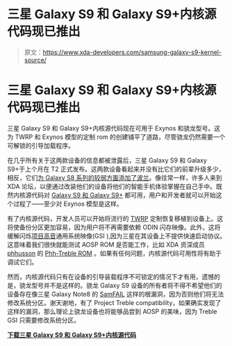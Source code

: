 # 三星 Galaxy S9 和 Galaxy S9+内核源代码现已推出

> 原文：<https://www.xda-developers.com/samsung-galaxy-s9-kernel-source/>

# 三星 Galaxy S9 和 Galaxy S9+内核源代码现已推出

三星 Galaxy S9 和 Galaxy S9+内核源代码现在可用于 Exynos 和骁龙型号。这为 TWRP 和 Exynos 模型的定制 rom 的创建铺平了道路，尽管骁龙仍然需要一个可解锁的引导加载程序。

在几乎所有关于这两款设备的信息都被泄露后，三星 Galaxy S9 和 Galaxy S9+于上个月在 T2 正式发布。这两款设备看起来并没有比它们的前辈升级多少，相反，它们[为 Galaxy S8 系列的较弱方面添加了波兰](https://www.xda-developers.com/samsung-galaxy-s9-s9-plus-hands-on/)。像往常一样，许多人来到 XDA 论坛，以便通过改装他们的设备将他们的智能手机体验掌握在自己手中。既然内核源代码对 [Galaxy S9 和 Galaxy S9+](https://www.xda-developers.com/tag/samsung-galaxy-s9/) 都可用，用户和开发者就可以开始这个过程了——至少对 Exynos 模型是这样。

有了内核源代码，开发人员可以开始将流行的 [TWRP](https://www.xda-developers.com/tag/twrp/) 定制恢复移植到设备上。这将使备份分区更加容易，因为用户将不再需要依赖 ODIN 闪存映像。此外，这将缓解闪烁[项目高音](http://xda-developers.com/tag/project-treble)通用系统映像(GSI ),因为三星在其设备上不提供快速启动协议。这意味着我们很快就能测试 AOSP ROM 是否能工作，比如 XDA 资深成员 [phhusson](https://forum.xda-developers.com/member.php?u=1915408) 的 [Phh-Treble ROM](https://forum.xda-developers.com/project-treble/trebleenabled-device-development/experimental-phh-treble-t3709659) 。如果有任何问题，内核源代码可用性将有助于调试它们。

然而，内核源代码只有在设备的引导装载程序不可锁定的情况下才有用，遗憾的是，骁龙型号并不是这样的。骁龙 Galaxy S9 设备的所有者将不得不希望他们的设备存在像三星 Galaxy Note8 的 [SamFAIL](https://www.xda-developers.com/samsung-galaxy-note-8-root-samfail/) 这样的根漏洞，因为否则他们将无法修改系统分区。谢天谢地，有了 Project Treble compatibility，如果确实发现了这样的漏洞，那么理论上骁龙设备也将能够品尝到 AOSP 的美味，因为 Treble GSI 只需要修改系统分区。

[**下载三星 Galaxy S9 和 Galaxy S9+内核源代码**](http://opensource.samsung.com/reception/receptionSub.do?method=sub&sub=F&searchValue=G96)